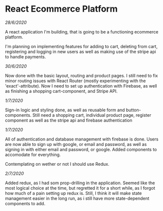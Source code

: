 <h1>React Ecommerce Platform</h1>

<i>28/6/2020</i>

A react application I'm building, that is going to be a functioning ecommerce platform.

I'm planning on implementing features for adding to cart, deleting from cart, registering and logging in new users as well as making use of the stripe api to handle payments.

<i>30/6/2020</i>

Now done with the basic layout, routing and product pages. I still need to fix minor routing issues with React Router (mostly experimenting with the 'exact'-attribute). Now I need to set up authentication with Firebase, as well as finishing a shopping cart-component, and Stripe API.


<i>1/7/2020</i>

Sign-in logic and styling done, as well as reusable form and button-components. Still need a shopping cart, individual product page, register component as well as the stripe api and firebase authentication

<i>1/7/2020</i>

All of authentication and database management with firebase is done. Users are now able to sign up with google, or email and password, as well as signing in with either email and password, or google. Added components to accomodate for everything. 

Contemplating on wether or not I should use Redux.

<i>2/7/2020</i>

Added redux, as I had som prop-drilling in the application. Seemed like the most logical choice at the time, but regretted it for a short while, as I forgot how much of a pain setting up redux is. Still, I think it will make state management easier in the long run, as i still have more state-dependent components to add. 